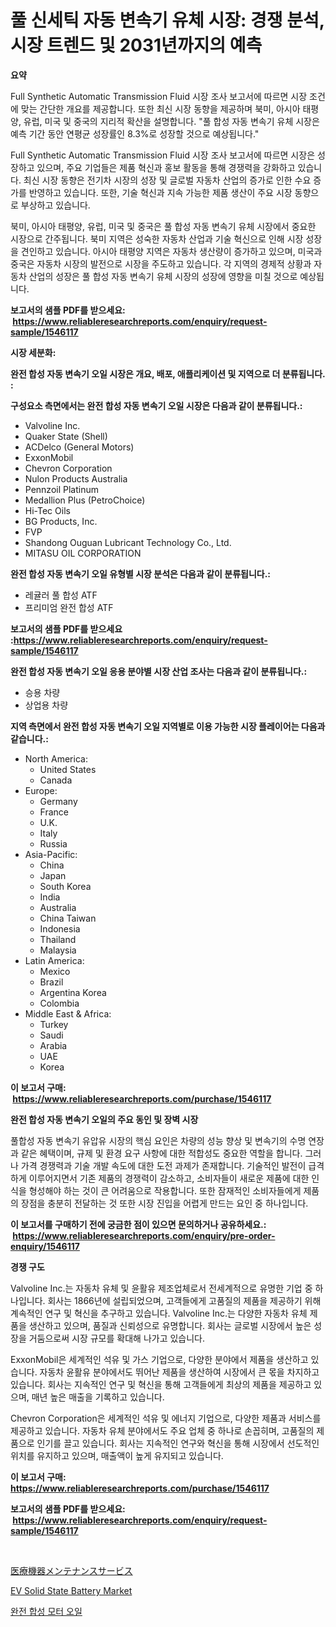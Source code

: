 <p><h1>풀 신세틱 자동 변속기 유체 시장: 경쟁 분석, 시장 트렌드 및 2031년까지의 예측</h1></p><p><strong>요약</strong></p>
<p><p>Full Synthetic Automatic Transmission Fluid 시장 조사 보고서에 따르면 시장 조건에 맞는 간단한 개요를 제공합니다. 또한 최신 시장 동향을 제공하며 북미, 아시아 태평양, 유럽, 미국 및 중국의 지리적 확산을 설명합니다. "풀 합성 자동 변속기 유체 시장은 예측 기간 동안 연평균 성장률인 8.3%로 성장할 것으로 예상됩니다."</p><p>Full Synthetic Automatic Transmission Fluid 시장 조사 보고서에 따르면 시장은 성장하고 있으며, 주요 기업들은 제품 혁신과 홍보 활동을 통해 경쟁력을 강화하고 있습니다. 최신 시장 동향은 전기차 시장의 성장 및 글로벌 자동차 산업의 증가로 인한 수요 증가를 반영하고 있습니다. 또한, 기술 혁신과 지속 가능한 제품 생산이 주요 시장 동향으로 부상하고 있습니다.</p><p>북미, 아시아 태평양, 유럽, 미국 및 중국은 풀 합성 자동 변속기 유체 시장에서 중요한 시장으로 간주됩니다. 북미 지역은 성숙한 자동차 산업과 기술 혁신으로 인해 시장 성장을 견인하고 있습니다. 아시아 태평양 지역은 자동차 생산량이 증가하고 있으며, 미국과 중국은 자동차 시장의 발전으로 시장을 주도하고 있습니다. 각 지역의 경제적 상황과 자동차 산업의 성장은 풀 합성 자동 변속기 유체 시장의 성장에 영향을 미칠 것으로 예상됩니다.</p></p>
<p><strong>보고서의 샘플 PDF를 받으세요: &nbsp;<a href="https://www.reliableresearchreports.com/enquiry/request-sample/1546117">https://www.reliableresearchreports.com/enquiry/request-sample/1546117</a></strong></p>
<p><strong>시장 세분화:</strong></p>
<p><strong> 완전 합성 자동 변속기 오일 시장은 개요, 배포, 애플리케이션 및 지역으로 더 분류됩니다. :</strong></p>
<p><strong>구성요소 측면에서는 완전 합성 자동 변속기 오일 시장은 다음과 같이 분류됩니다.:</strong></p>
<p><ul><li>Valvoline Inc.</li><li>Quaker State (Shell)</li><li>ACDelco (General Motors)</li><li>ExxonMobil</li><li>Chevron Corporation</li><li>Nulon Products Australia</li><li>Pennzoil Platinum</li><li>Medallion Plus (PetroChoice)</li><li>Hi-Tec Oils</li><li>BG Products, Inc.</li><li>FVP</li><li>Shandong Ouguan Lubricant Technology Co., Ltd.</li><li>MITASU OIL CORPORATION</li></ul></p>
<p><strong> 완전 합성 자동 변속기 오일 유형별 시장 분석은 다음과 같이 분류됩니다.:</strong></p>
<p><ul><li>레귤러 풀 합성 ATF</li><li>프리미엄 완전 합성 ATF</li></ul></p>
<p><strong>보고서의 샘플 PDF를 받으세요 :<a href="https://www.reliableresearchreports.com/enquiry/request-sample/1546117">https://www.reliableresearchreports.com/enquiry/request-sample/1546117</a></strong></p>
<p><strong> 완전 합성 자동 변속기 오일 응용 분야별 시장 산업 조사는 다음과 같이 분류됩니다.:</strong></p>
<p><ul><li>승용 차량</li><li>상업용 차량</li></ul></p>
<p><strong>지역 측면에서 완전 합성 자동 변속기 오일 지역별로 이용 가능한 시장 플레이어는 다음과 같습니다.:</strong></p>
<p><ul>
    <li>
        North America:
        <ul>
            <li>United States</li>
            <li>Canada</li>
        </ul>
    </li>
    <li>
        Europe:
        <ul>
            <li>Germany</li>
            <li>France</li>
            <li>U.K.</li>
            <li>Italy</li>
            <li>Russia</li>
        </ul>
    </li>
    <li>
        Asia-Pacific:
        <ul>
            <li>China</li>
            <li>Japan</li>
            <li>South Korea</li>
            <li>India</li>
            <li>Australia</li>
            <li>China Taiwan</li>
            <li>Indonesia</li>
            <li>Thailand</li>
            <li>Malaysia</li>
        </ul>
    </li>
    <li>
        Latin America:
        <ul>
            <li>Mexico</li>
            <li>Brazil</li>
            <li>Argentina Korea</li>
            <li>Colombia</li>
        </ul>
    </li>
    <li>
        Middle East & Africa:
        <ul>
            <li>Turkey</li>
            <li>Saudi</li>
            <li>Arabia</li>
            <li>UAE</li>
            <li>Korea</li>
        </ul>
    </li>
    </ul></p>
<p><strong>이 보고서 구매: &nbsp;<a href="https://www.reliableresearchreports.com/purchase/1546117">https://www.reliableresearchreports.com/purchase/1546117</a></strong></p>
<p><strong>완전 합성 자동 변속기 오일의 주요 동인 및 장벽 시장</strong></p>
<p><p>풀합성 자동 변속기 유압유 시장의 핵심 요인은 차량의 성능 향상 및 변속기의 수명 연장과 같은 혜택이며, 규제 및 환경 요구 사항에 대한 적합성도 중요한 역할을 합니다. 그러나 가격 경쟁력과 기술 개발 속도에 대한 도전 과제가 존재합니다. 기술적인 발전이 급격하게 이루어지면서 기존 제품의 경쟁력이 감소하고, 소비자들이 새로운 제품에 대한 인식을 형성해야 하는 것이 큰 어려움으로 작용합니다. 또한 잠재적인 소비자들에게 제품의 장점을 충분히 전달하는 것 또한 시장 진입을 어렵게 만드는 요인 중 하나입니다.</p></p>
<p><strong>이 보고서를 구매하기 전에 궁금한 점이 있으면 문의하거나 공유하세요.: &nbsp;<a href="https://www.reliableresearchreports.com/enquiry/pre-order-enquiry/1546117">https://www.reliableresearchreports.com/enquiry/pre-order-enquiry/1546117</a></strong></p>
<p><strong>경쟁 구도</strong></p>
<p><p>Valvoline Inc.는 자동차 유체 및 윤활유 제조업체로서 전세계적으로 유명한 기업 중 하나입니다. 회사는 1866년에 설립되었으며, 고객들에게 고품질의 제품을 제공하기 위해 계속적인 연구 및 혁신을 추구하고 있습니다. Valvoline Inc.는 다양한 자동차 유체 제품을 생산하고 있으며, 품질과 신뢰성으로 유명합니다. 회사는 글로벌 시장에서 높은 성장을 거둠으로써 시장 규모를 확대해 나가고 있습니다.</p><p>ExxonMobil은 세계적인 석유 및 가스 기업으로, 다양한 분야에서 제품을 생산하고 있습니다. 자동차 윤활유 분야에서도 뛰어난 제품을 생산하여 시장에서 큰 몫을 차지하고 있습니다. 회사는 지속적인 연구 및 혁신을 통해 고객들에게 최상의 제품을 제공하고 있으며, 매년 높은 매출을 기록하고 있습니다.</p><p>Chevron Corporation은 세계적인 석유 및 에너지 기업으로, 다양한 제품과 서비스를 제공하고 있습니다. 자동차 유체 분야에서도 주요 업체 중 하나로 손꼽히며, 고품질의 제품으로 인기를 끌고 있습니다. 회사는 지속적인 연구와 혁신을 통해 시장에서 선도적인 위치를 유지하고 있으며, 매출액이 높게 유지되고 있습니다.</p></p>
<p><strong>이 보고서 구매: &nbsp; <a href="https://www.reliableresearchreports.com/purchase/1546117">https://www.reliableresearchreports.com/purchase/1546117</a></strong></p>
<p><strong>보고서의 샘플 PDF를 받으세요: &nbsp;<a href="https://www.reliableresearchreports.com/enquiry/request-sample/1546117">https://www.reliableresearchreports.com/enquiry/request-sample/1546117</a></strong><strong></strong></p>
<p>&nbsp;</p>
<p><p><a href="https://github.com/ksxzwxabcuynh011/Market-Research-Report-List-1/blob/main/533692914186.md">医療機器メンテナンスサービス</a></p><p><a href="https://issuu.com/reportprime-2/docs/ev-solid-state-battery-market-size-2030.pptx">EV Solid State Battery Market</a></p><p><a href="https://github.com/xvz497517413/Market-Research-Report-List-1/blob/main/553353113275.md">완전 합성 모터 오일</a></p></p>